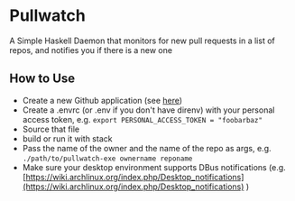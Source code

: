# Pullwatch
A Simple Haskell Daemon that monitors for new pull requests in a list of repos, and notifies you if there is a new one

## How to Use
* Create a new Github application (see [here](https://github.com/settings/apps))
* Create a .envrc (or .env if you don't have direnv) with your personal access
  token, e.g. `export PERSONAL_ACCESS_TOKEN = "foobarbaz"`
* Source that file
* build or run it with stack
* Pass the name of the owner and the name of the repo as args, e.g.
  `./path/to/pullwatch-exe ownername reponame`
* Make sure your desktop environment supports DBus notifications (e.g. [https://wiki.archlinux.org/index.php/Desktop_notifications](https://wiki.archlinux.org/index.php/Desktop_notifications) )
